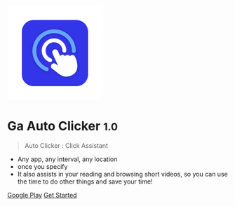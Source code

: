 ![logo](_media/logo.png)

# Ga Auto Clicker <small>1.0</small>

> Auto Clicker : Click Assistant

- Any app, any interval, any location
- once you specify
- It also assists in your reading and browsing short videos, so you can use the time to do other things and save your time!

[Google Play](https://play.google.com/store/apps/details?id=com.ga.speed.automatictap.autoclicker.clicker)
[Get Started](#ga-auto-clicker)